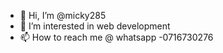 - 👋 Hi, I’m @micky285
- 👀 I’m interested in web development 
- 📫 How to reach me @ whatsapp -0716730276

<!---
micky285/micky285 is a ✨ special ✨ repository because its `README.md` (this file) appears on your GitHub profile.
You can click the Preview link to take a look at your changes.
--->
